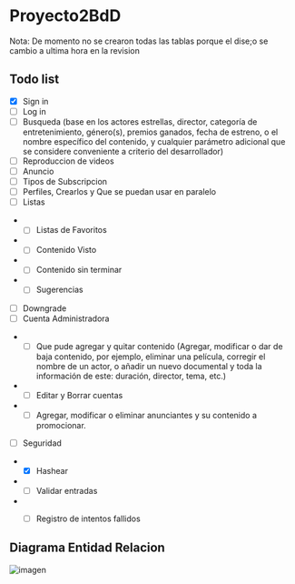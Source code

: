 # Proyecto2BdD

Nota: De momento no se crearon todas las tablas porque el dise;o se cambio a ultima hora en la revision

## Todo list

- [x] Sign in
- [ ] Log in
- [ ] Busqueda (base en los actores estrellas, director, categoría de entretenimiento, género(s), premios ganados, fecha de estreno, o el nombre específico del contenido, y cualquier parámetro adicional que se considere conveniente a criterio del desarrollador)
- [ ] Reproduccion de videos
- [ ] Anuncio
- [ ] Tipos de Subscripcion
- [ ] Perfiles, Crearlos y Que se puedan usar en paralelo
- [ ] Listas
- - [ ] Listas de Favoritos
- - [ ] Contenido Visto
- - [ ] Contenido sin terminar
- - [ ] Sugerencias
- [ ] Downgrade
- [ ] Cuenta Administradora
- - [ ] Que pude agregar y quitar contenido (Agregar, modificar o dar de baja contenido, por ejemplo, eliminar una película, corregir el nombre de un actor, o añadir un nuevo documental y toda la información de este: duración, director, tema, etc.)
- - [ ] Editar y Borrar cuentas
- - [ ] Agregar, modificar o eliminar anunciantes y su contenido a promocionar.
- [ ] Seguridad
- - [x] Hashear
- - [ ] Validar entradas
- - [ ] Registro de intentos fallidos



## Diagrama Entidad Relacion
![imagen](https://user-images.githubusercontent.com/64183934/158737487-e005771e-5edb-4017-a51f-4bc2a8767d83.png)

